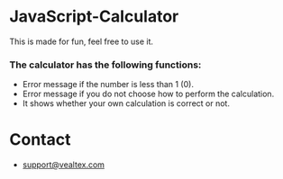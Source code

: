 # JavaScript-Calculator
This is made for fun, feel free to use it.

### The calculator has the following functions:
- Error message if the number is less than 1 (0).
- Error message if you do not choose how to perform the calculation.
- It shows whether your own calculation is correct or not.

# Contact
 - support@vealtex.com
